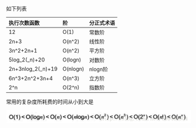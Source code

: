 如下列表

| 执行次数函数 | 阶 | 分正式术语 |
| :--- | :--- | :--- |
| 12 | O\(1\) | 常数阶 |
| 2n+3 | O\(n^2\) | 线性阶 |
| 3n^2+2n+1 | O\(n^2\) | 平方阶 |
| 5log_2\(_n\)+20 | O\(logn\) | 对数阶 |
| 2n+3nlog_2\(_n\)+19 | O\(nlogn\) | nlogn阶 |
| 6n^3+2n^2+3n+4 | O\(n^3\) | 立方阶 |
| 2^n | O\(2^n\) | 指数阶 |

常用的复杂度所耗费的时间从小到大是

![](/assets/88437nnhdsha.png)



